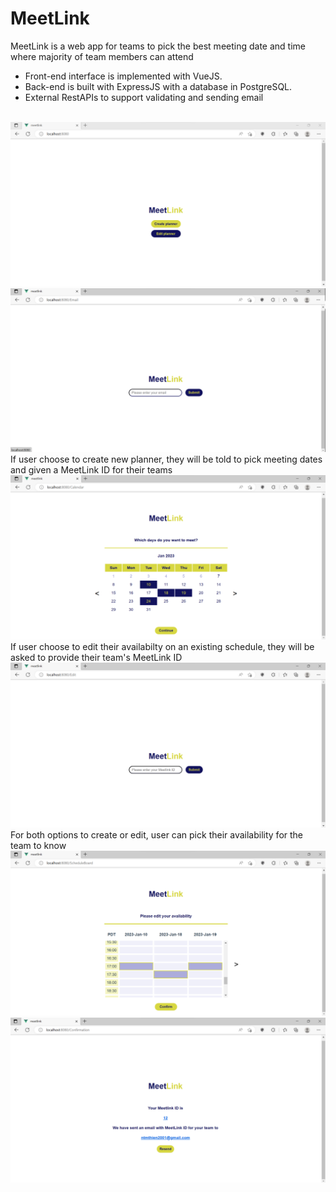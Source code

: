 # MeetLink

<div>MeetLink is a web app for teams to pick the best meeting date and time where majority of team members can attend</div>
<ul>
  <li>Front-end interface is implemented with VueJS.</li>
  <li>Back-end is built with ExpressJS with a database in PostgreSQL.</li>
  <li>External RestAPIs to support validating and sending email</li>
</ul>
<br/>
<img src="demo/homepage.png">
<br/>
<img src="demo/email.png">
<br/>
<div>If user choose to create new planner, they will be told to pick meeting dates and given a MeetLink ID for their teams</div>
<img src="demo/calendar.png">
<br/>
<div>If user choose to edit their availabilty on an existing schedule, they will be asked to provide their team's MeetLink ID</div>
<img src="demo/edit.png">
<br/>
<div>For both options to create or edit, user can pick their availability for the team to know</div>
<img src="demo/schedule.png">
<br/>
<img src="demo/confirmation.png">
